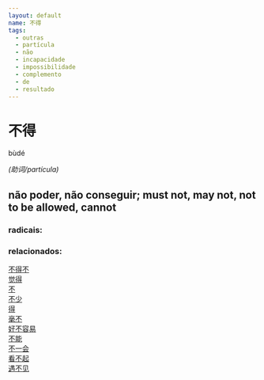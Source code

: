 ```yaml
--- 
layout: default
name: 不得 
tags: 
  - outras
  - partícula
  - não
  - incapacidade
  - impossibilidade
  - complemento
  - de
  - resultado
--- 
```

# 不得 
bùdé  
 
*(助词/partícula)*  
## não poder, não conseguir; must not, may not, not to be allowed, cannot 
### radicais: 
### relacionados: 
[不得不](/zhengshidu/hsk3/不得不)  
[觉得](/zhengshidu/hsk1/觉得)  
[不](/zhengshidu/hsk1/不)  
[不少](/zhengshidu/hsk2/不少)  
[得](/zhengshidu/hsk2/得)  
[毫不](/zhengshidu/hsk7-9/毫不)  
[好不容易](/zhengshidu/outras/好不容易)  
[不能](/zhengshidu/outras/不能)  
[不一会](/zhengshidu/outras/不一会)  
[看不起](/zhengshidu/hsk4/看不起)  
[遇不见](/zhengshidu/hsk4/遇不见)  
